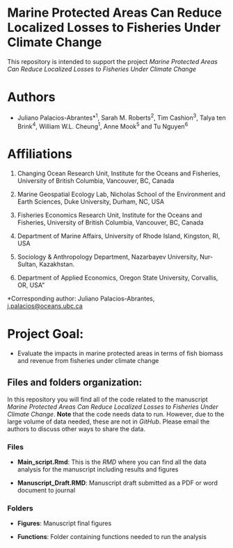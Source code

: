 
# Marine Protected Areas Can Reduce Localized Losses to Fisheries Under Climate Change

This repository is intended to support the project *Marine Protected Areas Can Reduce Localized Losses to Fisheries Under Climate Change* 

# Authors
- Juliano Palacios-Abrantes*<sup>1</sup>, Sarah M. Roberts<sup>2</sup>, Tim Cashion<sup>3</sup>, Talya ten Brink<sup>4</sup>, William W.L. Cheung<sup>1</sup>, Anne Mook<sup>5</sup> and Tu Nguyen<sup>6</sup>

# Affiliations

1. Changing Ocean Research Unit, Institute for the Oceans and Fisheries, University of British Columbia, Vancouver, BC, Canada

2. Marine Geospatial Ecology Lab, Nicholas School of the Environment and Earth Sciences, Duke University, Durham, NC, USA

3. Fisheries Economics Research Unit, Institute for the Oceans and Fisheries, University of British Columbia, Vancouver, BC, Canada

4. Department of Marine Affairs, University of Rhode Island, Kingston, RI, USA

5. Sociology & Anthropology Department, Nazarbayev University, Nur-Sultan, Kazakhstan.

6. Department of Applied Economics, Oregon State University, Corvallis, OR, USA"

\*Corresponding author: Juliano Palacios-Abrantes, j.palacios@oceans.ubc.ca


# Project Goal:

- Evaluate the impacts in marine protected areas in terms of fish biomass and revenue from fisheries under climate change

## Files and folders organization:

In this repository you will find all of the code related to the manuscript *Marine Protected Areas Can Reduce Localized Losses to Fisheries Under Climate Change*. **Note** that the code needs data to run. However, due to the large volume of data needed, these are not in *GitHub*. Please email the authors to discuss other ways to share the data.

### Files

- **Main_script.Rmd**: This is the *RMD* where you can find all the data analysis for the manuscript including results and figures

- **Manuscript_Draft.RMD**: Manuscript draft submitted as a PDF or word document to journal

### Folders

- **Figures**: Manuscript final figures

- **Functions**: Folder containing functions needed to run the analysis
